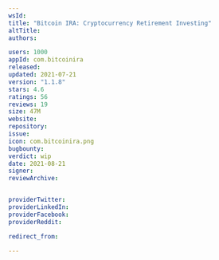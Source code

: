 ```yaml
---
wsId: 
title: "Bitcoin IRA: Cryptocurrency Retirement Investing"
altTitle: 
authors:

users: 1000
appId: com.bitcoinira
released: 
updated: 2021-07-21
version: "1.1.8"
stars: 4.6
ratings: 56
reviews: 19
size: 47M
website: 
repository: 
issue: 
icon: com.bitcoinira.png
bugbounty: 
verdict: wip
date: 2021-08-21
signer: 
reviewArchive:


providerTwitter: 
providerLinkedIn: 
providerFacebook: 
providerReddit: 

redirect_from:

---
```



